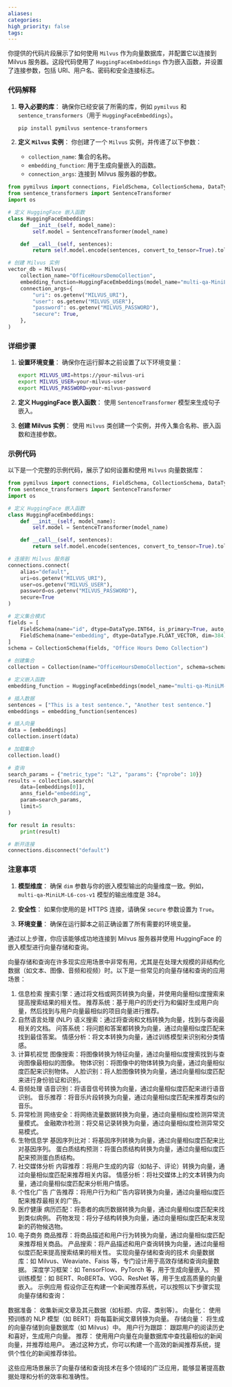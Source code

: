```yaml
---
aliases: 
categories: 
high_priority: false
tags:
---
```

你提供的代码片段展示了如何使用 `Milvus` 作为向量数据库，并配置它以连接到 Milvus 服务器。这段代码使用了 `HuggingFaceEmbeddings` 作为嵌入函数，并设置了连接参数，包括 URI、用户名、密码和安全连接标志。

### 代码解释

1. **导入必要的库**：
   确保你已经安装了所需的库，例如 `pymilvus` 和 `sentence_transformers`（用于 `HuggingFaceEmbeddings`）。

   ```bash
   pip install pymilvus sentence-transformers
   ```

2. **定义 `Milvus` 实例**：
   你创建了一个 `Milvus` 实例，并传递了以下参数：

   - `collection_name`: 集合的名称。
   - `embedding_function`: 用于生成向量嵌入的函数。
   - `connection_args`: 连接到 Milvus 服务器的参数。

```python
from pymilvus import connections, FieldSchema, CollectionSchema, DataType, Collection
from sentence_transformers import SentenceTransformer
import os

# 定义 HuggingFace 嵌入函数
class HuggingFaceEmbeddings:
    def __init__(self, model_name):
        self.model = SentenceTransformer(model_name)

    def __call__(self, sentences):
        return self.model.encode(sentences, convert_to_tensor=True).tolist()

# 创建 Milvus 实例
vector_db = Milvus(
    collection_name="OfficeHoursDemoCollection",
    embedding_function=HuggingFaceEmbeddings(model_name="multi-qa-MiniLM-L6-cos-v1"),
    connection_args={
        "uri": os.getenv("MILVUS_URI"),
        "user": os.getenv("MILVUS_USER"),
        "password": os.getenv("MILVUS_PASSWORD"),
        "secure": True,
    },
)
```

### 详细步骤

1. **设置环境变量**：
   确保你在运行脚本之前设置了以下环境变量：

   ```bash
   export MILVUS_URI=https://your-milvus-uri
   export MILVUS_USER=your-milvus-user
   export MILVUS_PASSWORD=your-milvus-password
   ```

2. **定义 HuggingFace 嵌入函数**：
   使用 `SentenceTransformer` 模型来生成句子嵌入。

3. **创建 Milvus 实例**：
   使用 `Milvus` 类创建一个实例，并传入集合名称、嵌入函数和连接参数。

### 示例代码

以下是一个完整的示例代码，展示了如何设置和使用 `Milvus` 向量数据库：

```python
from pymilvus import connections, FieldSchema, CollectionSchema, DataType, Collection
from sentence_transformers import SentenceTransformer
import os

# 定义 HuggingFace 嵌入函数
class HuggingFaceEmbeddings:
    def __init__(self, model_name):
        self.model = SentenceTransformer(model_name)

    def __call__(self, sentences):
        return self.model.encode(sentences, convert_to_tensor=True).tolist()

# 连接到 Milvus 服务器
connections.connect(
    alias="default",
    uri=os.getenv("MILVUS_URI"),
    user=os.getenv("MILVUS_USER"),
    password=os.getenv("MILVUS_PASSWORD"),
    secure=True
)

# 定义集合模式
fields = [
    FieldSchema(name="id", dtype=DataType.INT64, is_primary=True, auto_id=True),
    FieldSchema(name="embedding", dtype=DataType.FLOAT_VECTOR, dim=384)  # 根据模型调整维度
]
schema = CollectionSchema(fields, "Office Hours Demo Collection")

# 创建集合
collection = Collection(name="OfficeHoursDemoCollection", schema=schema)

# 定义嵌入函数
embedding_function = HuggingFaceEmbeddings(model_name="multi-qa-MiniLM-L6-cos-v1")

# 插入数据
sentences = ["This is a test sentence.", "Another test sentence."]
embeddings = embedding_function(sentences)

# 插入向量
data = [embeddings]
collection.insert(data)

# 加载集合
collection.load()

# 查询
search_params = {"metric_type": "L2", "params": {"nprobe": 10}}
results = collection.search(
    data=[embeddings[0]],
    anns_field="embedding",
    param=search_params,
    limit=5
)

for result in results:
    print(result)

# 断开连接
connections.disconnect("default")
```

### 注意事项

1. **模型维度**：
   确保 `dim` 参数与你的嵌入模型输出的向量维度一致。例如，`multi-qa-MiniLM-L6-cos-v1` 模型的输出维度是 384。

2. **安全性**：
   如果你使用的是 HTTPS 连接，请确保 `secure` 参数设置为 `True`。

3. **环境变量**：
   确保在运行脚本之前正确设置了所有需要的环境变量。

通过以上步骤，你应该能够成功地连接到 Milvus 服务器并使用 HuggingFace 的嵌入模型进行向量存储和查询。

向量存储和查询在许多现实应用场景中非常有用，尤其是在处理大规模的非结构化数据（如文本、图像、音频和视频）时。以下是一些常见的向量存储和查询的应用场景：

1. 信息检索
搜索引擎：通过将文档或网页转换为向量，并使用向量相似度搜索来提高搜索结果的相关性。
推荐系统：基于用户的历史行为和偏好生成用户向量，然后找到与用户向量最相似的项目向量进行推荐。
2. 自然语言处理 (NLP)
语义搜索：通过将查询和文档转换为向量，找到与查询最相关的文档。
问答系统：将问题和答案都转换为向量，通过向量相似度匹配来找到最佳答案。
情感分析：将文本转换为向量，通过训练模型来识别和分类情感。
3. 计算机视觉
图像搜索：将图像转换为特征向量，通过向量相似度搜索找到与查询图像最相似的图像。
物体识别：将图像中的物体转换为向量，通过向量相似度匹配来识别物体。
人脸识别：将人脸图像转换为向量，通过向量相似度匹配来进行身份验证和识别。
4. 音频处理
语音识别：将语音信号转换为向量，通过向量相似度匹配来进行语音识别。
音乐推荐：将音乐片段转换为向量，通过向量相似度匹配来推荐类似的音乐。
5. 异常检测
网络安全：将网络流量数据转换为向量，通过向量相似度检测异常流量模式。
金融欺诈检测：将交易记录转换为向量，通过向量相似度检测异常交易模式。
6. 生物信息学
基因序列比对：将基因序列转换为向量，通过向量相似度匹配来比对基因序列。
蛋白质结构预测：将蛋白质结构转换为向量，通过向量相似度匹配来预测蛋白质结构。
7. 社交媒体分析
内容推荐：将用户生成的内容（如帖子、评论）转换为向量，通过向量相似度匹配来推荐相关内容。
情感分析：将社交媒体上的文本转换为向量，通过向量相似度匹配来分析用户情感。
8. 个性化广告
广告推荐：将用户行为和广告内容转换为向量，通过向量相似度匹配来推荐最相关的广告。
9. 医疗健康
病历匹配：将患者的病历数据转换为向量，通过向量相似度匹配来找到类似病例。
药物发现：将分子结构转换为向量，通过向量相似度匹配来发现新的药物候选物。
10. 电子商务
商品推荐：将商品描述和用户行为转换为向量，通过向量相似度匹配来推荐相关商品。
产品搜索：将产品描述和用户查询转换为向量，通过向量相似度匹配来提高搜索结果的相关性。
实现向量存储和查询的技术
向量数据库：如 Milvus、Weaviate、Faiss 等，专门设计用于高效存储和查询向量数据。
深度学习框架：如 TensorFlow、PyTorch 等，用于生成向量嵌入。
预训练模型：如 BERT、RoBERTa、VGG、ResNet 等，用于生成高质量的向量嵌入。
示例应用
假设你正在构建一个新闻推荐系统，可以按照以下步骤实现向量存储和查询：

数据准备：
收集新闻文章及其元数据（如标题、内容、类别等）。
向量化：
使用预训练的 NLP 模型（如 BERT）将每篇新闻文章转换为向量。
存储向量：
将生成的向量存储到向量数据库（如 Milvus）中。
用户行为跟踪：
跟踪用户的阅读历史和喜好，生成用户向量。
推荐：
使用用户向量在向量数据库中查找最相似的新闻向量，并推荐给用户。
通过这种方式，你可以构建一个高效的新闻推荐系统，提供个性化的新闻推荐体验。

这些应用场景展示了向量存储和查询技术在多个领域的广泛应用，能够显著提高数据处理和分析的效率和准确性。